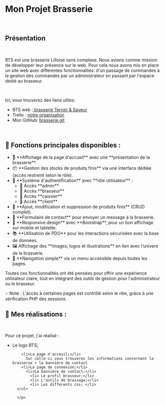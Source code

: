 <h1> Mon Projet Brasserie </h1>
<br> 
<h2> Présentation </h2>
<br> 
<p> BTS est une brasserie Lilloise sans complexe. Nous avions comme mission de développer leur présence sur le web. Pour cela nous avons mis en place un site web avec differentes fonctionnalités: d'un passage de commandes à la gestion des commandes par un administrateur en passant par l'espace dédié au brasseur. </p>
<br>
<p> Ici, vous trouverez des liens utiles: 
<ul>
  <li> BTS web :<a href= "https://brasserie-terroir.alwaysdata.net/index.php"> brasserie Terroir & Saveur </a></li>
  <li> Trello : <a href = "https://trello.com/b/dVIcRzJj/organisation-de-bts"> notre organisation</a> </li>
  <li> Mon GitHub: <a href = ""> brasserie.git</a></li>
</ul></p>
<br>
<h2>🎯 Fonctions principales disponibles :</h2>
  <ul>
    <li>🧾 **Affichage de la page d'accueil** avec une **présentation de la brasserie**.</li>
    <li>📦 **Gestion des stocks de produits finis** via une interface dédiée (accès restreint selon le rôle).</li>
    <li>👥 **Système d'authentification** avec **rôle utilisateur** :
      <ul>
        <li>🔐 Accès **admin** </li>
        <li>🍺 Accès **brasseur** </li>
        <li>🧾 Accès **caissier** </li>
        <li>🛒 Accès **client** </li>
      </ul>
    </li>
    <li>📝 **Ajout, modification et suppression de produits finis** (CRUD complet).</li>
    <li>📧 **Formulaire de contact** pour envoyer un message à la brasserie.</li>
    <li>📱 **Responsive design** avec **Bootstrap**, pour un bon affichage sur mobile et tablette.</li>
    <li>📚 **Utilisation de PDO** pour les interactions sécurisées avec la base de données.</li>
    <li>🖼️ Affichage des **images, logos et illustrations** en lien avec l’univers de la brasserie.</li>
    <li>🔗 **Navigation simple** via un menu accessible depuis toutes les pages.</li>
  </ul>

  <p>Toutes ces fonctionnalités ont été pensées pour offrir une expérience utilisateur claire, tout en intégrant des outils de gestion pour l'administrateur ou le brasseur.</p>

  <p>💡 Note : L'accès à certaines pages est contrôlé selon le rôle, grâce à une vérification PHP des sessions.</p>
<h2>🥸 Mes réalisations : </h2>
  <br>
    <p> Pour ce projet, j'ai réalisé :
      <ul>
        <li>Le logo BTS; </li>
        
        <li>La page d'acceuil;</li>
          Sur celle-ci vous trouverez les informations concernant la brasserie + la bannière de contact
        <li>La page de connexion;</li>
          <li>La bannière de contact;</li>
            <li> Le profil brasseur;</li>
            <li> L'outils de brassage;</li>
            <li> Les différents css; </li>
      </ul> 
      
      </p>
